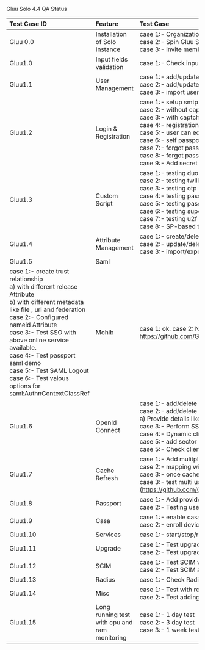 Gluu Solo 4.4 QA Status

|Test Case ID| Feature                                                                  | Test Case | Assigned | Status |
|:-----------|:-------------------------------------------------------------------------|:----------|----------|--------|
|Gluu 0.0|Installation of Solo Instance|case 1:- Organization creation<br> case 2:- Spin Gluu Server<br> case 3:- Invite member|Mohit / Mohib|Tested by Mohib: OK|
|Gluu1.0| Input fields validation  |case 1:- Check input validations for all fields|Mohit|case 1 tested by Mohit: Saml,Passport,Openid inputFeild validation not working
|Gluu1.1|User Management |case 1:- add/update user from oxtrust<br>case 2:- add/update user to group from oxtust<br>case 3:- import user from excel|Mohit / Mohib| case 1 and case 2: tested by Mohib: OK case 3 tested by Mohit: OK|
|Gluu1.2|Login & Registration                                | case 1:- setup smtp details<br> case 2:- without captcha enabled <br>case 3:- with captcha<br>case 4:- registration confirmation mail<br>case 5:- user can edit/add his self information like password ,country etc<br>case 6:- self passport reset Functionality<br>case 7:- forgot password Functionality without captcha<br>case 8:- forgot password Functionality with captcha<br>case 9:- Add secret question and answer during registration|Mohib|All tests OK. One issue: if we provide wrong security answer it redirect to passwordresetresult.htm, where we get two different message |
|Gluu1.3|Custom Script |case 1:- testing duo Script<br>case 2:- testing twilio<br>case 3:- testing otp<br>case 4:- testing passport social<br>case 5:- testing passport saml<br>case 6:- testing super gluu script<br>case 7:- testing u2f script<br>case 8:- SP-based two factor (only one SP configured with 2FA)|Mohit|case 2, case 3, case 4 and case 7 are tested by Mohit: OK|
|Gluu1.4|Attribute Management |case 1:- create/delete custom Attribute<br>case 2:- update/delete existing Attribute<br>case 3:- import/export Attribute|Mohib|https://github.com/GluuFederation/private/issues/481|
|Gluu1.5|Saml|
case 1:- create trust relationship<br>a) with different release Attribute<br>b) with different metadata like file , uri and federation<br>case 2:- Configured nameid Attribute<br>case 3:- Test SSO with above online service available.<br>case 4:- Test passport saml demo<br>case 5:- Test SAML Logout<br>case 6:- Test vaious options for saml:AuthnContextClassRef|Mohib|case 1: ok. case 2: NYD. case 3: done. case 4: WIP SLO not working: https://github.com/GluuFederation/private/issues/482|
|Gluu1.6|OpenId Connect|case 1:- add/delete scope<br>case 2:- add/delete client manually<br>a) Provide  details like redirect login/logout uri, scopes ,  response type etc.<br>case 3:- Perform SSO and check various response type including CIBA (added in 4.2).<br>case 4:- Dynamic client registration.<br>case 5:- add sector identifier.<br>case 5:- Check client expiration date|||
|Gluu1.7|Cache Refresh|case 1:- Add mulitple Source backend server<br>case 2:- mapping with different Attribute<br>case 3:- once cache refresh run check the user from user section<br>case 3:- test multi user config script (https://github.com/GluuFederation/oxAuth/tree/master/Server/integrations/basic.multi_auth_conf)|||
|Gluu1.8|Passport| case 1:- Add provider like github ,google,  fb.<br>case 2:- Testing user login via passport service|||
|Gluu1.9|Casa|case 1:- enable casa<br>case 2:- enroll devices to check user registration.|||
|Gluu1.10|Services|case 1:- start/stop/restart all the services and container|||
|Gluu1.11|Upgrade|case 1:- Test upgrade from previous minor version<br>case 2:- Test upgrade from previous major version|||
|Gluu1.12|SCIM|case 1:- Test SCIM with test mode and with SCIM client<br>case 2:- Test SCIM after jks keys rollover|||
|Gluu1.13|Radius|case 1:- Check Radius client and various configurations|||
|Gluu1.14|Misc|case 1:- Test with remote LDAP<br> case 2:- Test adding Passport and Shibboleth components post installation|||
|Gluu1.15|Long running test with cpu and ram monitoring|case 1:- 1 day test <br> case 2:- 3 day test <br> case 3:- 1 week test |||
